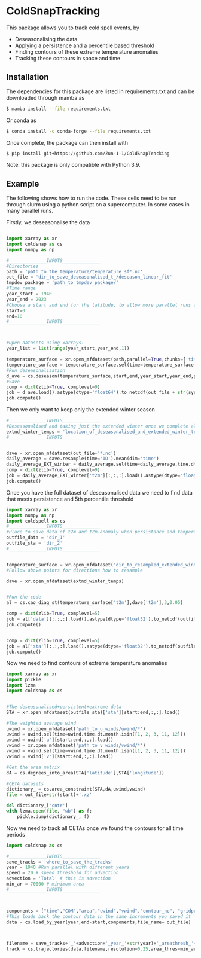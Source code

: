 # ColdSnapTracking

This package allows you to track cold spell events, by 
- Deseasonalising the data
- Applying a persistence and a percentile based threshold
- Finding contours of these extreme temperature anomalies
- Tracking these contours in space and time

## Installation

The dependencies for this package are listed in requirements.txt and can be downloaded through mamba as

```Bash
$ mamba install --file requirements.txt
```

Or conda as 

```Bash
$ conda install -c conda-forge --file requirements.txt 
```

Once complete, the package can then install with

```Bash
$ pip install git+https://github.com/Zun-1-1/ColdSnapTracking
```

Note: this package is only compatible with Python 3.9.

## Example

The following shows how to run the code. These cells need to be run through slurm using a python script
on a supercomputer. In some cases in many parallel runs.

Firstly, we deseasonalise the data

```Python

import xarray as xr
import coldsnap as cs
import numpy as np

#______________INPUTS______________
#Directories
path = 'path_to_the_temperature/temperature_sf*.nc'
out_file = 'dir_to_save_deseasonalised_t_/deseason_linear_fit' 
tmpdev_package = 'path_to_tmpdev_package/'
#Time range
year_start = 1940
year_end = 2023
#Choose a start and end for the latitude, to allow more parallel runs at lower ram
start=0
end=10
#______________INPUTS______________



#Open datasets using xarrays.
year_list = list(range(year_start,year_end,1))

temperature_surface = xr.open_mfdataset(path,parallel=True,chunks={'time': 2})
temperature_surface = temperature_surface.sel(time=temperature_surface.time.dt.year.isin(year_list))
#Run deseasonalisation
d_ave = cs.deseason(temperature_surface,start,end,year_start,year_end,poly_fit=1)
#Save
comp = dict(zlib=True, complevel=9)
job = d_ave.load().astype(dtype='float64').to_netcdf(out_file + str(sys.argv[1]) + '_' + '.nc', compute=False, encoding= {'t2m' : comp})
job.compute()
```

Then we only want to keep only the extended winter season

```Python
#______________INPUTS______________
#Deseasonalised and taking just the extended winter once we complete all the runs:
extnd_winter_temps = 'location_of_deseasonalised_and_extended_winter_temperature_anomalies'
#______________INPUTS______________


dave = xr.open_mfdataset(out_file+'*.nc')
daily_average = dave.resample(time='1D').mean(dim='time')
daily_average_EXT_winter = daily_average.sel(time=daily_average.time.dt.month.isin([1, 2, 3, 11, 12])).chunk(dict(time=-1))
comp = dict(zlib=True, complevel=9)
job = daily_average_EXT_winter['t2m'][:,:,:].load().astype(dtype='float32').to_netcdf(extnd_winter_temps + '_' + '.nc', compute=False, encoding= {'t2m' : comp})
job.compute()
```


Once you have the full dataset of deseasonalised data we need to find data that meets persistence and 5th percentile threshold


```Python
import xarray as xr
import numpy as np
import coldspell as cs
#______________INPUTS______________
#Place to save data of t2m and t2m-anomaly when persistance and temperature thresholds are met
outfile_data = 'dir_1'
outfile_sta = 'dir_2'
#______________INPUTS______________


temperature_surface = xr.open_mfdataset('dir_to_resampled_extended_winter_temperature') 
#Follow above points for directions how to resample

dave = xr.open_mfdataset(extnd_winter_temps)


#Run the code
al = cs.cao_diag_st(temperature_surface['t2m'],dave['t2m'],3,0.05)

comp = dict(zlib=True, complevel=5)
job = al['data'][:,:,:].load().astype(dtype='float32').to_netcdf(outfile_data + '_' + '.nc', compute=False, encoding= {'data' : comp})
job.compute()


comp = dict(zlib=True, complevel=5)
job = al['sta'][:,:,:].load().astype(dtype='float32').to_netcdf(outfile_sta + '_' + '.nc', compute=False, encoding= {'sta' : comp})
job.compute()

```

Now we need to find contours of extreme temperature anomalies

```Python
import xarray as xr
import pickle 
import lzma
import coldsnap as cs


#The deseasonalised+persistent+extreme data
STA = xr.open_mfdataset(outfile_sta)['sta'][start:end,:,:].load()

#The weighted average wind
uwind = xr.open_mfdataset('path_to_u_winds/uwind/*')
uwind = uwind.sel(time=uwind.time.dt.month.isin([1, 2, 3, 11, 12]))
uwind = uwind['u'][start:end,:,:].load()
vwind = xr.open_mfdataset('path_to_v_winds/vwind/*')
vwind = vwind.sel(time=vwind.time.dt.month.isin([1, 2, 3, 11, 12]))
vwind = vwind['v'][start:end,:,:].load()

#Get the area matrix
dA = cs.degrees_into_area(STA['latitude'],STA['longitude'])

#CETA datasets
dictionary_ = cs.area_constraint(STA,dA,uwind,vwind)
file = out_file+str(start)+'.xz'

del dictionary_['cntr']
with lzma.open(file, "wb") as f:
    pickle.dump(dictionary_, f)
```


Now we need to track all CETAs once we found the contours for all time periods


```Python 
import coldsnap as cs

#______________INPUTS______________
save_tracks = 'where_to_save_the_tracks'
year = 1940 #Run parallel with different years
speed = 20 # speed threshold for advection
advection = 'Total' # this is advection
min_ar = 70000 # minimum area
#______________INPUTS______________



components = ["time","COM","area","uwind","vwind","contour_no", "gridpoints_inside","uwind_cntr","vwind_cntr","contour_pnts","uwind_points","vwind_points"]
#This loads back the contour data in the same increments you saved it
data = cs.load_by_year(year,end-start,components,file_name= out_file)


    
filename = save_tracks+'_'+advection+'_year_'+str(year)+'_areathresh_'+str(min_ar)+'_maxspeed_'+str(speed)+'.npy'
track = cs.trajectories(data,filename,resolution=0.25,area_thres=min_ar,overlap=False,advection=advection,max_speed=speed)

```